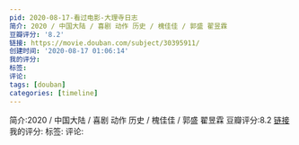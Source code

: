 ```yaml
---
pid: 2020-08-17-看过电影-大理寺日志
简介: 2020 / 中国大陆 / 喜剧 动作 历史 / 槐佳佳 / 郭盛 翟昱霖
豆瓣评分: '8.2'
链接: https://movie.douban.com/subject/30395911/
创建时间: '2020-08-17 01:06:14'
我的评分:
标签:
评论:
tags: [douban]
categories: [timeline]
---
```

简介:2020 / 中国大陆 / 喜剧 动作 历史 / 槐佳佳 / 郭盛 翟昱霖
豆瓣评分:8.2
[链接](https://movie.douban.com/subject/30395911/)
我的评分:
标签:
评论:
